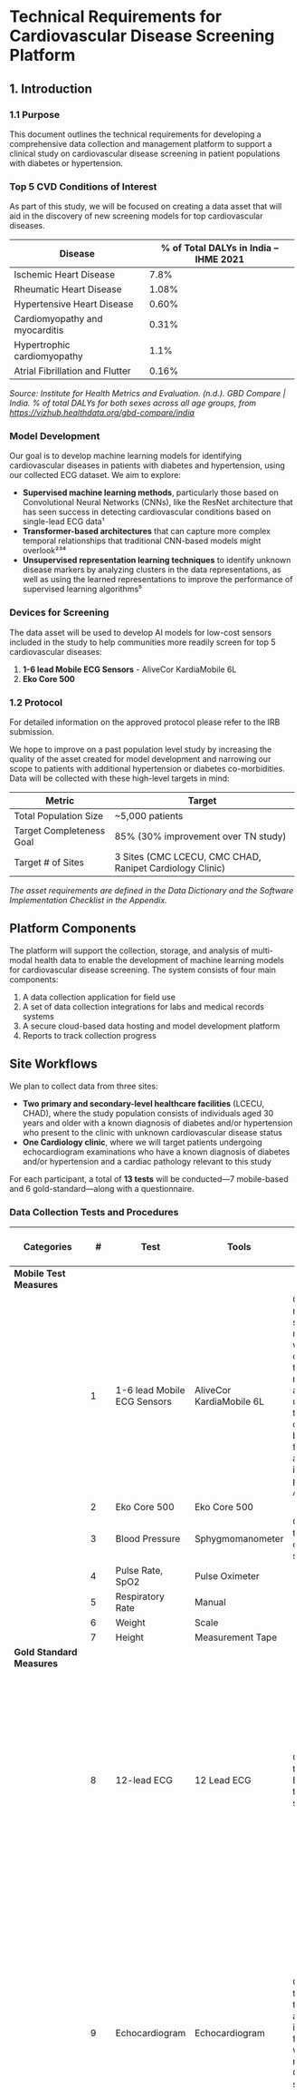 # Technical Requirements for Cardiovascular Disease Screening Platform

## 1. Introduction

### 1.1 Purpose

This document outlines the technical requirements for developing a comprehensive data collection and management platform to support a clinical study on cardiovascular disease screening in patient populations with diabetes or hypertension.

### Top 5 CVD Conditions of Interest

As part of this study, we will be focused on creating a data asset that will aid in the discovery of new screening models for top cardiovascular diseases.

| Disease | % of Total DALYs in India – IHME 2021 |
|---------|---------------------------------------|
| Ischemic Heart Disease | 7.8% |
| Rheumatic Heart Disease | 1.08% |
| Hypertensive Heart Disease | 0.60% |
| Cardiomyopathy and myocarditis | 0.31% |
| Hypertrophic cardiomyopathy | 1.1% |
| Atrial Fibrillation and Flutter | 0.16% |

*Source: Institute for Health Metrics and Evaluation. (n.d.). GBD Compare | India. % of total DALYs for both sexes across all age groups, from https://vizhub.healthdata.org/gbd-compare/india*

### Model Development

Our goal is to develop machine learning models for identifying cardiovascular diseases in patients with diabetes and hypertension, using our collected ECG dataset. We aim to explore:

- **Supervised machine learning methods**, particularly those based on Convolutional Neural Networks (CNNs), like the ResNet architecture that has seen success in detecting cardiovascular conditions based on single-lead ECG data¹
- **Transformer-based architectures** that can capture more complex temporal relationships that traditional CNN-based models might overlook²³⁴
- **Unsupervised representation learning techniques** to identify unknown disease markers by analyzing clusters in the data representations, as well as using the learned representations to improve the performance of supervised learning algorithms⁵

### Devices for Screening

The data asset will be used to develop AI models for low-cost sensors included in the study to help communities more readily screen for top 5 cardiovascular diseases:

1. **1-6 lead Mobile ECG Sensors** - AliveCor KardiaMobile 6L
2. **Eko Core 500**

### 1.2 Protocol

For detailed information on the approved protocol please refer to the IRB submission.

We hope to improve on a past population level study by increasing the quality of the asset created for model development and narrowing our scope to patients with additional hypertension or diabetes co-morbidities. Data will be collected with these high-level targets in mind:

| Metric | Target |
|--------|--------|
| Total Population Size | ~5,000 patients |
| Target Completeness Goal | 85% (30% improvement over TN study) |
| Target # of Sites | 3 Sites (CMC LCECU, CMC CHAD, Ranipet Cardiology Clinic) |

*The asset requirements are defined in the Data Dictionary and the Software Implementation Checklist in the Appendix.*

## Platform Components

The platform will support the collection, storage, and analysis of multi-modal health data to enable the development of machine learning models for cardiovascular disease screening. The system consists of four main components:

1. A data collection application for field use
2. A set of data collection integrations for labs and medical records systems
3. A secure cloud-based data hosting and model development platform
4. Reports to track collection progress

## Site Workflows

We plan to collect data from three sites:

- **Two primary and secondary-level healthcare facilities** (LCECU, CHAD), where the study population consists of individuals aged 30 years and older with a known diagnosis of diabetes and/or hypertension who present to the clinic with unknown cardiovascular disease status
- **One Cardiology clinic**, where we will target patients undergoing echocardiogram examinations who have a known diagnosis of diabetes and/or hypertension and a cardiac pathology relevant to this study

For each participant, a total of **13 tests** will be conducted—7 mobile-based and 6 gold-standard—along with a questionnaire.

### Data Collection Tests and Procedures

| Categories | # | Test | Tools | Data Collection Procedure | LCECU, CHAD | Cardiology Clinic |
|------------|---|------|-------|---------------------------|-------------|-------------------|
| **Mobile Test Measures** | | | | | | |
| | 1 | 1-6 lead Mobile ECG Sensors | AliveCor KardiaMobile 6L | Conduct mobile ECG sensor measurements, with sensor data streamed to the manufacturer's app and uploaded to the cloud. The data will then be retrieved from the cloud and integrated into the data platform via an API interface. | ✓ | ✓ |
| | 2 | Eko Core 500 | Eko Core 500 | | ✓ | ✓ |
| | 3 | Blood Pressure | Sphygmomanometer | Conduct the test and enter data into the study app. | ✓ | ✓ |
| | 4 | Pulse Rate, SpO2 | Pulse Oximeter | | ✓ | ✓ |
| | 5 | Respiratory Rate | Manual | | ✓ | ✓ |
| | 6 | Weight | Scale | | ✓ | ✓ |
| | 7 | Height | Measurement Tape | | ✓ | ✓ |
| **Gold Standard Measures** | | | | | | |
| | 8 | 12-lead ECG | 12 Lead ECG | Conduct the test. Transfer ECG trace data to CMC PACS system. | ✓ | Conduct the test if it has not already been performed at the cardiology clinic as part of the standard of care (within 3 days). Transfer ECG trace data to CMC PACS system. |
| | 9 | Echocardiogram | Echocardiogram | Conduct the test and transfer video and image data in DICOM format, along with the echo report, to the CMC PACS system. | ✓ | Conduct the test if it has not already been performed at the cardiology clinic as part of the standard of care (within 14 days). Transfer video and image data in DICOM format, along with the echo report, to the CMC PACS system. |
| | 10 | Hb | CMC Lab Equipment | Collect blood sample for testing (onsite or offsite). Transfer data from the CMC lab system to CMC EMR, then CMC Research Hub. | ✓ | Collect blood sample for testing if it has not already been performed at the cardiology clinic as part of the standard of care (within 3 months). Transfer data from the CMC lab system to CMC EMR, then CMC Research Hub. |
| | 11 | HbA1c | CMC Lab Equipment | | ✓ | ✓ |
| | 12 | Lipid panel (non-fasting) | CMC Lab Equipment | | ✓ | ✓ |
| | 13 | Serum Creatinine | CMC Lab Equipment | | ✓ | ✓ |
| **Questionnaires** | | | | | | |
| | N/A | Patient demographic, history, family history, risk factors and symptoms | Questionnaire with questions from the WHO STEPS questionnaire and the Rose Angina questionnaire | Enter the questionnaire directly in the study app | ✓ | ✓ |

### 1.3 Timeline

| Phase | Duration |
|-------|----------|
| Platform Development & Setup | May - Aug 2025 |
| Integration Testing | Sep - Oct 2025 |
| Data Collection Phase | Nov 2025 - Aug 2026 |
| Ongoing Maintenance & Study Close | Q3 2026 and beyond |